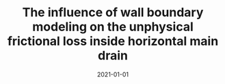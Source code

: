 ---
title: "The influence of wall boundary modeling on the unphysical frictional loss inside horizontal main drain"
collection: publications
permalink: /publication/2021-01-01-the-influence-of-wall
date: 2021-01-01
venue: '18th International Conference on Computing in Civil and Building Engineering'
paperurl: 'https://doi.org/10.1007/978-3-030-51295-8_89'
pubtype: 'conference'
citation: 'Pereira, L. S.; Amaro Junior, R. A.; Cheng, L. Y. (2021). &quot;The influence of wall boundary modeling on the unphysical frictional loss inside horizontal main drain.&quot; <i>Proceedings of the 18th International Conference on Computing in Civil and Building Engineering</i> 98: 1262-1275'
---